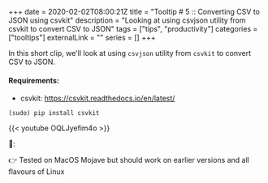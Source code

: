 +++ 
date = 2020-02-02T08:00:21Z
title = "Tooltip # 5 :: Converting CSV to JSON using csvkit"
description = "Looking at using csvjson utility from csvkit to convert CSV to JSON"
tags = ["tips", "productivity"]
categories = ["tooltips"]
externalLink = ""
series = []
+++

In this short clip, we'll look at using `csvjson` utility from `csvkit` to convert CSV to JSON.

#### Requirements:

* csvkit: https://csvkit.readthedocs.io/en/latest/

```
(sudo) pip install csvkit
```

{{< youtube OQLJyefim4o >}}

📝:

👉 Tested on MacOS Mojave but should work on earlier versions and all flavours of Linux

